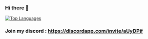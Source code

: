 ### Hi there 👋

[![Top Languages](https://github-readme-stats.vercel.app/api/top-langs/?username=Byakkoki&layout=compact&theme=algolia&hide_border=true)](https://github.com/EpickaMC)

### Join my discord : https://discordapp.com/invite/aUyDPjf

<!--
**EpickaMC/EpickaMC** is a ✨ _special_ ✨ repository because its `README.md` (this file) appears on your GitHub profile.

Here are some ideas to get you started:

- 🔭 I’m currently working on ...
- 🌱 I’m currently learning ...
- 👯 I’m looking to collaborate on ...
- 🤔 I’m looking for help with ...
- 💬 Ask me about ...
- 📫 How to reach me: ...
- 😄 Pronouns: ...
- ⚡ Fun fact: ...
-->
